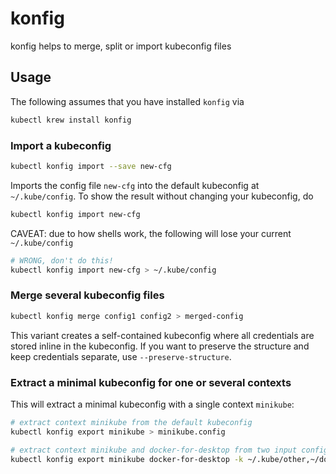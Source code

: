 <!-- DO NOT MOVE THIS FILE, BECAUSE IT NEEDS A PERMANENT ADDRESS -->

# konfig
konfig helps to merge, split or import kubeconfig files

## Usage

The following assumes that you have installed `konfig` via
```bash
kubectl krew install konfig
```

### Import a kubeconfig
```bash
kubectl konfig import --save new-cfg
```
Imports the config file `new-cfg` into the default kubeconfig at `~/.kube/config`.
To show the result without changing your kubeconfig, do
```bash
kubectl konfig import new-cfg
```

CAVEAT: due to how shells work, the following will lose your current `~/.kube/config`
```bash
# WRONG, don't do this!
kubectl konfig import new-cfg > ~/.kube/config
```

### Merge several kubeconfig files
```bash
kubectl konfig merge config1 config2 > merged-config
```
This variant creates a self-contained kubeconfig where all credentials are stored inline in the kubeconfig.
If you want to preserve the structure and keep credentials separate, use `--preserve-structure`.

### Extract a minimal kubeconfig for one or several contexts
This will extract a minimal kubeconfig with a single context `minikube`:
```bash
# extract context minikube from the default kubeconfig
kubectl konfig export minikube > minikube.config

# extract context minikube and docker-for-desktop from two input configs
kubectl konfig export minikube docker-for-desktop -k ~/.kube/other,~/dockercfg > local
```
